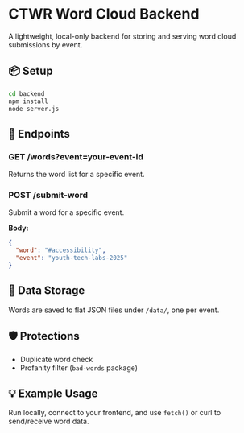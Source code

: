 # CTWR Word Cloud Backend

A lightweight, local-only backend for storing and serving word cloud submissions by event.

## 📦 Setup

```bash
cd backend
npm install
node server.js
```

## 📡 Endpoints

### GET /words?event=your-event-id
Returns the word list for a specific event.

### POST /submit-word
Submit a word for a specific event.

**Body:**
```json
{
  "word": "#accessibility",
  "event": "youth-tech-labs-2025"
}
```

## 📁 Data Storage
Words are saved to flat JSON files under `/data/`, one per event.

## 🛡 Protections
- Duplicate word check
- Profanity filter (`bad-words` package)

## 💡 Example Usage
Run locally, connect to your frontend, and use `fetch()` or curl to send/receive word data.

